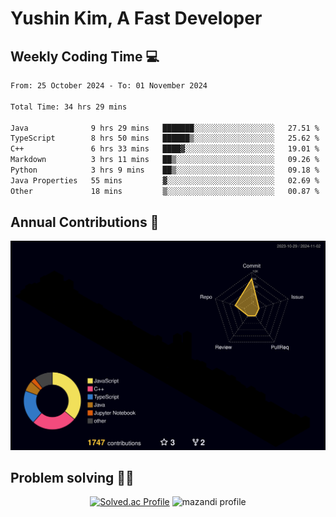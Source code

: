 # Yushin Kim, A Fast Developer

## Weekly Coding Time 💻

<!--START_SECTION:waka-->

```txt
From: 25 October 2024 - To: 01 November 2024

Total Time: 34 hrs 29 mins

Java              9 hrs 29 mins   ███████░░░░░░░░░░░░░░░░░░   27.51 %
TypeScript        8 hrs 50 mins   ██████▒░░░░░░░░░░░░░░░░░░   25.62 %
C++               6 hrs 33 mins   ████▓░░░░░░░░░░░░░░░░░░░░   19.01 %
Markdown          3 hrs 11 mins   ██▒░░░░░░░░░░░░░░░░░░░░░░   09.26 %
Python            3 hrs 9 mins    ██▒░░░░░░░░░░░░░░░░░░░░░░   09.18 %
Java Properties   55 mins         ▓░░░░░░░░░░░░░░░░░░░░░░░░   02.69 %
Other             18 mins         ▒░░░░░░░░░░░░░░░░░░░░░░░░   00.87 %
```

<!--END_SECTION:waka-->

## Annual Contributions 🏃

![](./profile-3d-contrib/profile-night-rainbow.svg)

## Problem solving 👨‍💻

<div align="center">

[![Solved.ac Profile](http://mazassumnida.wtf/api/v2/generate_badge?boj=kys010306)](https://solved.ac/kys010306)
![mazandi profile](http://mazandi.herokuapp.com/api?handle=kys010306&theme=dark)

</div>
